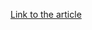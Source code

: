 [Link to the article](https://raw.githubusercontent.com/Cisco-Talos/IOCs/main/2023/03/prometei-botnet-improves.txt?ref=cisco-talos-blog)
